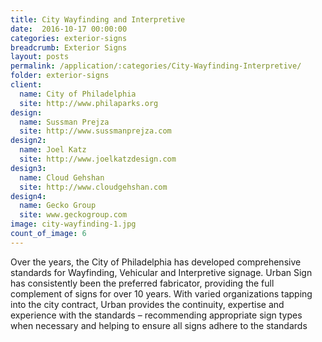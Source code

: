 ```yaml
---
title: City Wayfinding and Interpretive
date:  2016-10-17 00:00:00
categories: exterior-signs
breadcrumb: Exterior Signs
layout: posts
permalink: /application/:categories/City-Wayfinding-Interpretive/
folder: exterior-signs
client:
  name: City of Philadelphia
  site: http://www.philaparks.org
design:
  name: Sussman Prejza
  site: http://www.sussmanprejza.com
design2:
  name: Joel Katz
  site: http://www.joelkatzdesign.com
design3:
  name: Cloud Gehshan
  site: http://www.cloudgehshan.com
design4:
  name: Gecko Group 
  site: www.geckogroup.com
image: city-wayfinding-1.jpg
count_of_image: 6
---
```


<div class="col-xs-12 col-sm-12 col-md-12 col-lg-12">
  <div class="fotorama application-item__slider" data-nav="thumbs" data-thumbheight="109" border-width="3" data-maxheight="500">
    <a {{ href | img : "fotorama/city-wayfinding-1.jpg" }}></a>
    <a {{ href | img : "fotorama/city-wayfinding-2.jpg" }}></a>
    <a {{ href | img : "fotorama/city-wayfinding-3.jpg" }}></a>
    <a {{ href | img : "fotorama/city-wayfinding-4.jpg" }}></a>
    <a {{ href | img : "fotorama/city-wayfinding-5.jpg" }}></a>
    <a {{ href | img : "fotorama/city-wayfinding-6.jpg" }}></a>
  </div>
  <div class="visible-xs application-item__icon-slider">
    <i class="icon-swipe"></i>
  </div>
<p class="application-item__content application-item__content--bottom">
    Over the years, the City of Philadelphia has developed comprehensive standards for Wayfinding, Vehicular and Interpretive signage. Urban Sign has consistently been the preferred fabricator, providing the full complement of signs for over 10 years. With varied organizations tapping into the city contract, Urban provides the continuity, expertise and experience with the standards – recommending appropriate sign types when necessary and helping to ensure all signs adhere to the standards
  </p>
</div>
